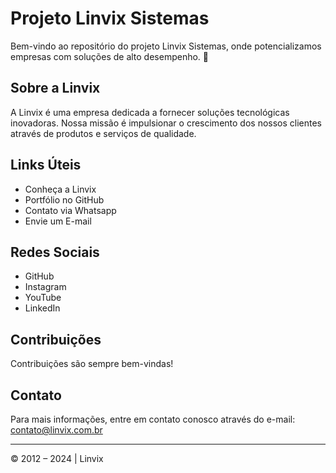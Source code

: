 # Projeto Linvix Sistemas

Bem-vindo ao repositório do projeto Linvix Sistemas, onde potencializamos empresas com soluções de alto desempenho. 🚀

## Sobre a Linvix

A Linvix é uma empresa dedicada a fornecer soluções tecnológicas inovadoras. Nossa missão é impulsionar o crescimento dos nossos clientes através de produtos e serviços de qualidade.

## Links Úteis

- Conheça a Linvix
- Portfólio no GitHub
- Contato via Whatsapp
- Envie um E-mail

## Redes Sociais

- GitHub
- Instagram
- YouTube
- LinkedIn

## Contribuições

Contribuições são sempre bem-vindas!

## Contato

Para mais informações, entre em contato conosco através do e-mail: contato@linvix.com.br

---

© 2012 – 2024 | Linvix

